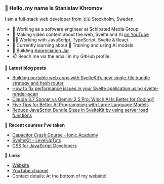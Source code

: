 ### 👋 Hello, my name is Stanislav Khromov

I am a full-stack web developer from 🇸🇪 Stockholm, Sweden.

- 🔭 Working as a software engineer at Schibsted Media Group.
- 🎥 Making video content about the web, Svelte and AI [on YouTube](https://www.youtube.com/@StanislavKhromov)
- 👨‍💻️ Working with JavaScript, TypeScript, Svelte & React.
- 💭 Currently learning about 🤖 Training and using AI models
- 🌱 Building [Appreciation Jar](https://appreciation.place/)
- 📫 Reach me via the email in my GitHub profile.

📕 **Latest blog posts**

<!-- BLOG-POST-LIST:START -->
- [Building portable web apps with SvelteKit’s new single-file  bundle strategy and hash router](https://khromov.se/building-portable-web-apps-with-sveltekits-new-single-file-bundle-strategy-and-hash-router/)
- [How to fix performance issues in your Svelte application using svelte-render-scan](https://khromov.se/how-to-fix-performance-issues-in-your-svelte-application-using-svelte-render-scan/)
- [Claude 3.7 Sonnet vs Gemini 2.5 Pro: Which AI Is Better for Coding?](https://khromov.se/claude-3-7-sonnet-vs-gemini-2-5-pro-which-ai-is-better-for-coding/)
- [Five Tips for Better AI Programming with Large Language Models](https://khromov.se/five-tips-for-better-ai-programming-with-large-language-models/)
- [Reduce JavaScript Bundle Sizes in SvelteKit by using server load functions](https://khromov.se/optimize-javascript-bundle-sizes-in-sveltekit-by-using-server-load-functions/)
<!-- BLOG-POST-LIST:END -->

🌱 **Recent courses I've taken**

- [Capacitor Crash Course - Ionic Academy](https://ionicacademy.com/)
- [SvelteKit - LevelUpTuts](https://leveluptutorials.com/tutorials/svelte-kit/)
- [CSS for JavaScript Developers](https://css-for-js.dev/)

🔗 **Links**

- [Website](https://khromov.se/)
- [YouTube channel](https://www.youtube.com/@StanislavKhromov)
- Contact details: At the bottom of my website!
